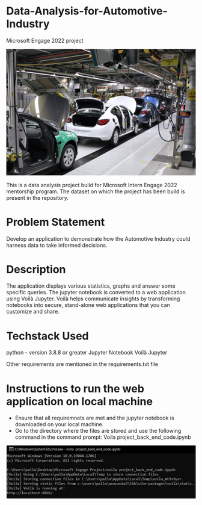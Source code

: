 # Data-Analysis-for-Automotive-Industry
Microsoft Engage 2022 project

![](images/automotive%20industry.jpg)

This is a data analysis project build for Microsoft Intern Engage 2022 mentorship program.
The dataset on which the project has been build is present in the repository.

# **Problem Statement**
Develop an application to demonstrate how the Automotive Industry could harness data to take informed decisions.

# **Description**
The application displays various statistics, graphs and answer some specific queries. The jupyter notebook is converted to a web application using Voilà Jupyter. Voilà helps communicate insights by transforming notebooks into secure, stand-alone web applications that you can customize and share.

# **Techstack Used**
python - version 3.8.8 or greater
Jupyter Notebook
Voilà Jupyter

Other requirements are mentioned in the requirements.txt file

# **Instructions to run the web application on local machine**
* Ensure that all requiremnets are met and the jupyter notebook is downloaded on your local machine.
* Go to the directory where the files are stored and use the following command in the command prompt: Voila project_back_end_code.ipynb

![](images/voila%20code.png)
